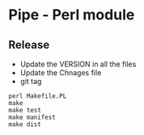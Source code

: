 # Pipe - Perl module

## Release

* Update the VERSION in all the files
* Update the Chnages file
* git tag

```
perl Makefile.PL
make
make test
make manifest
make dist
```
